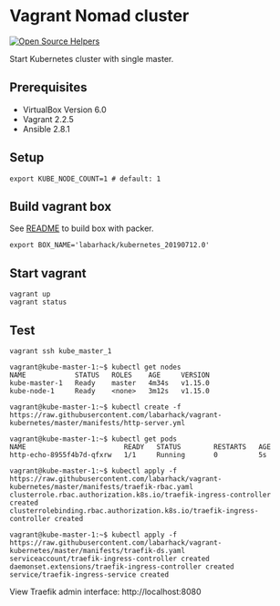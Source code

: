 # Vagrant Nomad cluster
[![Open Source Helpers](https://www.codetriage.com/labarhack/vagrant-kubernetes/badges/users.svg)](https://www.codetriage.com/labarhack/vagrant-kubernetes)

Start Kubernetes cluster with single master.

## Prerequisites

* VirtualBox Version 6.0
* Vagrant 2.2.5
* Ansible 2.8.1

## Setup

```
export KUBE_NODE_COUNT=1 # default: 1
```
## Build vagrant box

See [README](packer/README.md) to build box with packer.
```
export BOX_NAME='labarhack/kubernetes_20190712.0'
```

## Start vagrant

```
vagrant up
vagrant status
```

## Test

```
vagrant ssh kube_master_1

vagrant@kube-master-1:~$ kubectl get nodes
NAME            STATUS   ROLES    AGE     VERSION
kube-master-1   Ready    master   4m34s   v1.15.0
kube-node-1     Ready    <none>   3m12s   v1.15.0

vagrant@kube-master-1:~$ kubectl create -f https://raw.githubusercontent.com/labarhack/vagrant-kubernetes/master/manifests/http-server.yml

vagrant@kube-master-1:~$ kubectl get pods
NAME                        READY   STATUS        RESTARTS   AGE
http-echo-8955f4b7d-qfxrw   1/1     Running       0          5s

vagrant@kube-master-1:~$ kubectl apply -f https://raw.githubusercontent.com/labarhack/vagrant-kubernetes/master/manifests/traefik-rbac.yaml
clusterrole.rbac.authorization.k8s.io/traefik-ingress-controller created
clusterrolebinding.rbac.authorization.k8s.io/traefik-ingress-controller created

vagrant@kube-master-1:~$ kubectl apply -f https://raw.githubusercontent.com/labarhack/vagrant-kubernetes/master/manifests/traefik-ds.yaml
serviceaccount/traefik-ingress-controller created
daemonset.extensions/traefik-ingress-controller created
service/traefik-ingress-service created
```

View Traefik admin interface: http://localhost:8080
